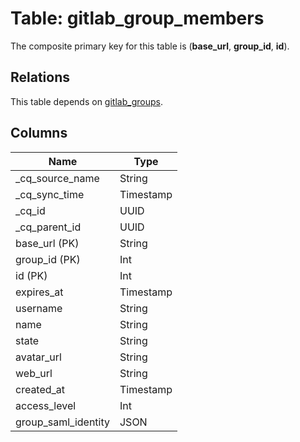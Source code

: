 # Table: gitlab_group_members

The composite primary key for this table is (**base_url**, **group_id**, **id**).

## Relations

This table depends on [gitlab_groups](gitlab_groups.md).

## Columns

| Name          | Type          |
| ------------- | ------------- |
|_cq_source_name|String|
|_cq_sync_time|Timestamp|
|_cq_id|UUID|
|_cq_parent_id|UUID|
|base_url (PK)|String|
|group_id (PK)|Int|
|id (PK)|Int|
|expires_at|Timestamp|
|username|String|
|name|String|
|state|String|
|avatar_url|String|
|web_url|String|
|created_at|Timestamp|
|access_level|Int|
|group_saml_identity|JSON|